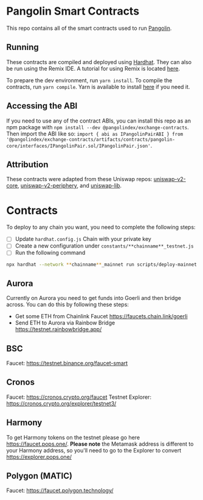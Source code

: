 # Pangolin Smart Contracts
This repo contains all of the smart contracts used to run [Pangolin](pangolin.exchange).

## Running
These contracts are compiled and deployed using [Hardhat](https://hardhat.org/). They can also be run using the Remix IDE. A tutorial for using Remix is located [here](https://docs.avax.network/build/tutorials/platform/deploy-a-smart-contract-on-avalanche-using-remix-and-metamask).

To prepare the dev environment, run `yarn install`. To compile the contracts, run `yarn compile`. Yarn is available to install [here](https://classic.yarnpkg.com/en/docs/install/#debian-stable) if you need it.

## Accessing the ABI
If you need to use any of the contract ABIs, you can install this repo as an npm package with `npm install --dev @pangolindex/exchange-contracts`. Then import the ABI like so: `import { abi as IPangolinPairABI } from '@pangolindex/exchange-contracts/artifacts/contracts/pangolin-core/interfaces/IPangolinPair.sol/IPangolinPair.json'`.

## Attribution
These contracts were adapted from these Uniswap repos: [uniswap-v2-core](https://github.com/Uniswap/uniswap-v2-core), [uniswap-v2-periphery](https://github.com/Uniswap/uniswap-v2-core), and [uniswap-lib](https://github.com/Uniswap/uniswap-lib).

# Contracts
To deploy to any chain you want, you need to complete the following steps:
- [ ] Update `hardhat.config.js` Chain with your private key
- [ ] Create a new configuration under `constants/**chainname**_testnet.js`
- [ ] Run the following command
```bash
npx hardhat --network **chainname**_mainnet run scripts/deploy-mainnet.js 
```

## Aurora
Currently on Aurora you need to get funds into Goerli and then bridge across. You can do this by following these steps:
- Get some ETH from Chainlink Faucet https://faucets.chain.link/goerli
- Send ETH to Aurora via Rainbow Bridge https://testnet.rainbowbridge.app/

## BSC
Faucet: https://testnet.binance.org/faucet-smart
## Cronos
Faucet: https://cronos.crypto.org/faucet
Testnet Explorer: https://cronos.crypto.org/explorer/testnet3/

## Harmony
To get Harmony tokens on the testnet please go here https://faucet.pops.one/. **Please note** the Metamask address is different to your Harmony address, so you'll need to go to the Explorer to convert https://explorer.pops.one/

## Polygon (MATIC)
Faucet: https://faucet.polygon.technology/